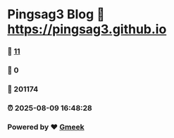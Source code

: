 # Pingsag3 Blog :link: https://pingsag3.github.io 
### :page_facing_up: [11](https://pingsag3.github.io/tag.html) 
### :speech_balloon: 0 
### :hibiscus: 201174 
### :alarm_clock: 2025-08-09 16:48:28 
### Powered by :heart: [Gmeek](https://github.com/Meekdai/Gmeek)
